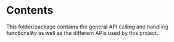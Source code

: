 # Contents

This folder/package contains the general API calling and handling functionality
as well as the different APIs used by this project.